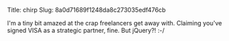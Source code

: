 Title: chirp
Slug: 8a0d71689f1248da8c273035edf476cb

I'm a tiny bit amazed at the crap freelancers get away with. Claiming you've signed VISA as a strategic partner, fine. But jQuery?! :-/
